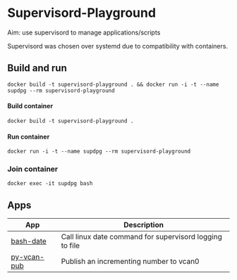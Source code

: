 # Supervisord-Playground

Aim: use supervisord to manage applications/scripts

Supervisord was chosen over systemd due to compatibility with containers. 

## Build and run
```
docker build -t supervisord-playground . && docker run -i -t --name supdpg --rm supervisord-playground
```

#### Build container
```
docker build -t supervisord-playground .
```

#### Run container
```
docker run -i -t --name supdpg --rm supervisord-playground
```

### Join container
```
docker exec -it supdpg bash
```

## Apps

| App | Description |
| --- | ----------- |
|[bash-date](bash-date)|Call linux date command for supervisord logging to file|
|[py-vcan-pub](py-vcan-pub)|Publish an incrementing number to vcan0|
